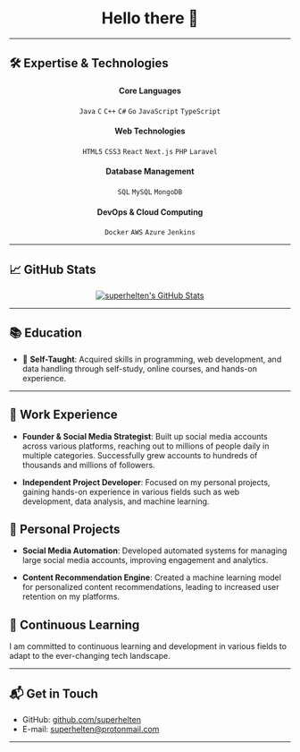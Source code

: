 <h1 align="center">
  Hello there 👋
</h1>
  <!--
<p align="center">
  <a href="https://twitter.com/yourusername">
    <img src="https://img.shields.io/twitter/follow/yourusername.svg?style=social&logo=twitter" alt="Twitter Follow">
  </a>
  <a href="https://linkedin.com/in/yourusername">
    <img src="https://img.shields.io/badge/-LinkedIn-black.svg?style=social&logo=linkedin&colorB=555" alt="LinkedIn">
  </a>
</p> -->

---

## 🛠 Expertise & Technologies

<div align="center">

#### Core Languages

`Java` `C` `C++` `C#` `Go` `JavaScript` `TypeScript`

#### Web Technologies

`HTML5` `CSS3` `React` `Next.js` `PHP` `Laravel`

#### Database Management

`SQL` `MySQL` `MongoDB`

#### DevOps & Cloud Computing

`Docker` `AWS` `Azure` `Jenkins`

</div>


---

## 📈 GitHub Stats

<div align="center">
  <a href="https://github.com/anuraghazra/github-readme-stats">
    <img align="center" src="https://github-readme-stats.vercel.app/api?username=superhelten&show_icons=true&include_all_commits=true&count_private=true&hide=prs&line_height=24&text_color=000000&icon_color=2f80ed&title_color=2f80ed&bg_color=ffffff" alt="superhelten's GitHub Stats">
  </a>
</div>


---

## 📚 Education

- 🚀 **Self-Taught**: Acquired skills in programming, web development, and data handling through self-study, online courses, and hands-on experience.

---

## 💼 Work Experience

- **Founder & Social Media Strategist**: Built up social media accounts across various platforms, reaching out to millions of people daily in multiple categories. Successfully grew accounts to hundreds of thousands and millions of followers.

- **Independent Project Developer**: Focused on my personal projects, gaining hands-on experience in various fields such as web development, data analysis, and machine learning.

<!-- Add any other relevant work experiences here -->

## 🚀 Personal Projects

- **Social Media Automation**: Developed automated systems for managing large social media accounts, improving engagement and analytics.

- **Content Recommendation Engine**: Created a machine learning model for personalized content recommendations, leading to increased user retention on my platforms.

<!-- Add any other personal projects you want to showcase here -->

## 🌱 Continuous Learning

I am committed to continuous learning and development in various fields to adapt to the ever-changing tech landscape.


---

## 📬 Get in Touch

- GitHub: [github.com/superhelten](https://github.com/superhelten)
- E-mail: superhelten@protonmail.com

---

